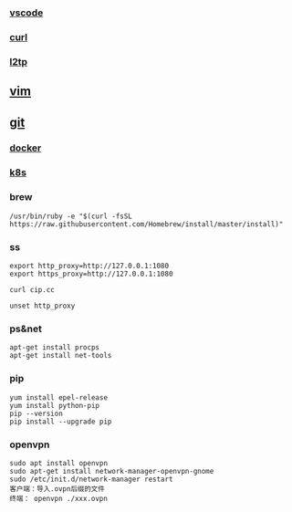 ### [vscode](./vscode.md)
### [curl](./curl.md)
### [l2tp](./l2tp.md)
##  [vim](./vim.md)
##  [git](./git.md)
### [docker](./docker.md)
### [k8s](./k8s.md)


### brew
```
/usr/bin/ruby -e "$(curl -fsSL https://raw.githubusercontent.com/Homebrew/install/master/install)"
```

### ss
```
export http_proxy=http://127.0.0.1:1080
export https_proxy=http://127.0.0.1:1080

curl cip.cc

unset http_proxy

```

### ps&net
```
apt-get install procps
apt-get install net-tools
```

### pip
```
yum install epel-release
yum install python-pip
pip --version
pip install --upgrade pip
```

### openvpn
```
sudo apt install openvpn
sudo apt-get install network-manager-openvpn-gnome
sudo /etc/init.d/network-manager restart
客户端：导入.ovpn后缀的文件
终端： openvpn ./xxx.ovpn
```

